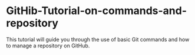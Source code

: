 # GitHib-Tutorial-on-commands-and-repository
This tutorial will guide you through the use of basic Git commands and how to manage a repository on GitHub. 
